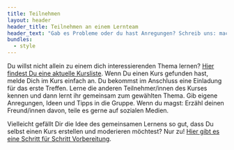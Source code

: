 ```yaml
---
title: Teilnehmen
layout: header
header_title: Teilnehmen an einem Lernteam
header_text: "Gab es Probleme oder du hast Anregungen? Schreib uns: machwas@zlb.de"
bundles:
  - style
---
```

Du willst nicht allein zu einem dich interessierenden Thema lernen? [Hier findest Du eine aktuelle Kursliste](https://berlin.p2pu.org/kurse). Wenn Du einen Kurs gefunden hast, melde Dich im Kurs einfach an. Du bekommst im Anschluss eine Einladung für das erste Treffen.   Lerne die anderen Teilnehmer/innen des Kurses kennen und dann lernt ihr gemeinsam zum gewählten Thema. Gib eigene Anregungen, Ideen und Tipps in die Gruppe. Wenn du magst: Erzähl deinen Freund/innen davon, teile es gerne auf sozialen Medien.  

Vielleicht gefällt Dir die Idee des gemeinsamen Lernens so gut, dass Du selbst einen Kurs erstellen und moderieren möchtest? Nur zu! [Hier gibt es eine Schritt für Schritt Vorbereitung](https://berlin.p2pu.org/moderation).